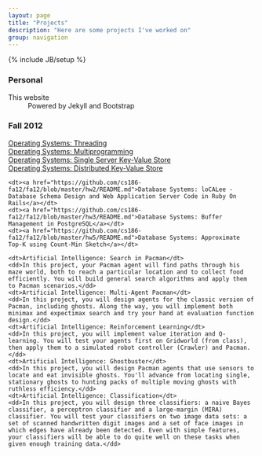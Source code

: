```yaml
---
layout: page
title: "Projects"
description: "Here are some projects I've worked on"
group: navigation
---
```

{% include JB/setup %}

<h3>Personal</h3>
<dl class="inline">
	<dt>This website</dt>
	<dd>Powered by Jekyll and Bootstrap</dd>
</dl>

<h3>Fall 2012</h3>
<dl class="inline>">
	<dt><a href="http://www-inst.eecs.berkeley.edu/~cs162/fa12/Nachos/phase1.html">Operating Systems: Threading</a></dt>
	<dt><a href="http://www-inst.eecs.berkeley.edu/~cs162/fa12/Nachos/phase2.html">Operating Systems: Multiprogramming</a></dt>
	<dt><a href="http://www-inst.eecs.berkeley.edu/~cs162/fa12/phase3.html">Operating Systems: Single Server Key-Value Store</a></dt>
	<dt><a href="http://www-inst.eecs.berkeley.edu/~cs162/fa12/phase4.html">Operating Systems: Distributed Key-Value Store</a></dt>
	
	<dt><a href="https://github.com/cs186-fa12/fa12/blob/master/hw2/README.md">Database Systems: loCALee - Database Schema Design and Web Application Server Code in Ruby On Rails</a></dt>
	<dt><a href="https://github.com/cs186-fa12/fa12/blob/master/hw3/README.md">Database Systems: Buffer Management in PostgreSQL</a></dt>
	<dt><a href="https://github.com/cs186-fa12/fa12/blob/master/hw5/README.md">Database Systems: Approximate Top-K using Count-Min Sketch</a></dt>

	<dt>Artificial Intelligence: Search in Pacman</dt>
	<dd>In this project, your Pacman agent will find paths through his maze world, both to reach a particular location and to collect food efficiently. You will build general search algorithms and apply them to Pacman scenarios.</dd>
	<dt>Artificial Intelligence: Multi-Agent Pacman</dt>
	<dd>In this project, you will design agents for the classic version of Pacman, including ghosts. Along the way, you will implement both minimax and expectimax search and try your hand at evaluation function design.</dd>
	<dt>Artificial Intelligence: Reinforcement Learning</dt>
	<dd>In this project, you will implement value iteration and Q-learning. You will test your agents first on Gridworld (from class), then apply them to a simulated robot controller (Crawler) and Pacman.</dd>
	<dt>Artificial Intelligence: Ghostbuster</dt>
	<dd>In this project, you will design Pacman agents that use sensors to locate and eat invisible ghosts. You'll advance from locating single, stationary ghosts to hunting packs of multiple moving ghosts with ruthless efficiency.</dd>
	<dt>Artificial Intelligence: Classification</dt>
	<dd>In this project, you will design three classifiers: a naive Bayes classifier, a perceptron classifier and a large-margin (MIRA) classifier. You will test your classifiers on two image data sets: a set of scanned handwritten digit images and a set of face images in which edges have already been detected. Even with simple features, your classifiers will be able to do quite well on these tasks when given enough training data.</dd>
</dl>